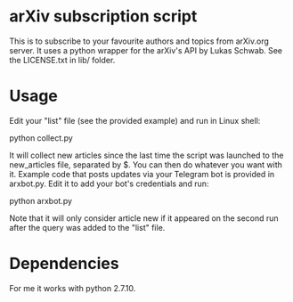 # arXiv subscription script
This is to subscribe to your favourite authors and topics from arXiv.org server.
It uses a python wrapper for the arXiv's API by Lukas Schwab. See the LICENSE.txt in lib/ folder.

# Usage

Edit your "list" file (see the provided example) and run in Linux shell:

python collect.py

It will collect new articles since the last time the script was launched to the new_articles file,
separated by $. You can then do whatever you want with it. Example code that posts updates via your Telegram bot
is provided in arxbot.py. Edit it to add your bot's credentials and run:

python arxbot.py

Note that it will only consider article new if it appeared on the second 
run after the query was added to the "list" file.

# Dependencies

For me it works with python 2.7.10.
